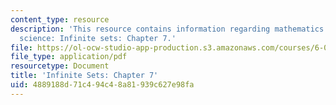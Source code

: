 ```yaml
---
content_type: resource
description: 'This resource contains information regarding mathematics for computer
  science: Infinite sets: Chapter 7.'
file: https://ol-ocw-studio-app-production.s3.amazonaws.com/courses/6-042j-mathematics-for-computer-science-spring-2015/4889188d71c494c48a81939c627e98fa_MIT6_042JS15_Session11.pdf
file_type: application/pdf
resourcetype: Document
title: 'Infinite Sets: Chapter 7'
uid: 4889188d-71c4-94c4-8a81-939c627e98fa
---
```

